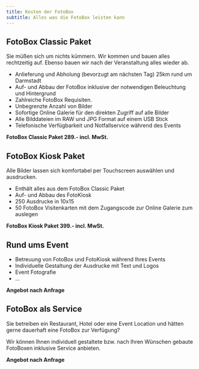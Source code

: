 ```yaml
---
title: Kosten der FotoBox
subtitle: Alles was die FotoBox leisten kann
---
```

## FotoBox Classic Paket ##

Sie müßen sich um nichts kümmern. Wir kommen und bauen alles rechtzeitig auf. Ebenso bauen wir nach der Veranstaltung alles wieder ab. 

  * Anlieferung und Abholung (bevorzugt am nächsten Tag) 25km rund um Darmstadt
  * Auf- und Abbau der FotoBox inklusive der notwendigen Beleuchtung und Hintergrund
  * Zahlreiche FotoBox Requisiten. 
  * Unbegrenzte Anzahl von Bilder
  * Sofortige Online Galerie für den direkten Zugriff auf alle Bilder
  * Alle Bilddateien im RAW und JPG Format auf einem USB Stick
  * Telefonische Verfügbarkeit und Notfallservice während des Events

**FotoBox Classic Paket 289.- incl. MwSt.** 

## FotoBox Kiosk Paket ##

Alle Bilder lassen sich komfortabel per Touchscreen auswählen und ausdrucken.

  * Enthält alles aus dem FotoBox Classic Paket
  * Auf- und Abbau des FotoKiosk 
  * 250 Ausdrucke in 10x15
  * 50 FotoBox Visitenkarten mit dem Zugangscode zur Online Galerie zum auslegen

**FotoBox Kiosk Paket 399.- incl. MwSt.** 

## Rund ums Event ##


  * Betreuung von FotoBox und FotoKiosk während Ihres Events
  * Individuelle Gestaltung der Ausdrucke mit Text und Logos
  * Event Fotografie
  * ...

**Angebot nach Anfrage** 

## FotoBox als Service ##

Sie betreiben ein Restaurant, Hotel oder eine Event Location und hätten gerne dauerhaft eine FotoBox zur Verfügung?

Wir können Ihnen individuell gestaltete bzw. nach Ihren Wünschen gebaute FotoBoxen inklusive Service anbieten.

**Angebot nach Anfrage** 

